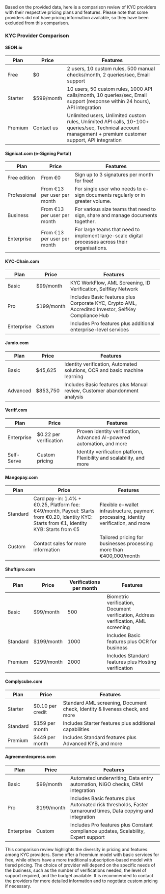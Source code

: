 Based on the provided data, here is a comparison review of KYC providers with their respective pricing plans and features. Please note that some providers did not have pricing information available, so they have been excluded from this comparison.

### KYC Provider Comparison

#### SEON.io
| Plan      | Price            | Features                                                                 |
|-----------|------------------|--------------------------------------------------------------------------|
| Free      | $0               | 2 users, 10 custom rules, 500 manual checks/month, 2 queries/sec, Email support |
| Starter   | $599/month       | 10 users, 50 custom rules, 1000 API calls/month, 10 queries/sec, Email support (response within 24 hours), API integration |
| Premium   | Contact us       | Unlimited users, Unlimited custom rules, Unlimited API calls, 10-100+ queries/sec, Technical account management + premium customer support, API integration |

#### Signicat.com (e-Signing Portal)
| Plan         | Price                          | Features                                                                 |
|--------------|--------------------------------|--------------------------------------------------------------------------|
| Free edition | From €0                        | Sign up to 3 signatures per month for free!                              |
| Professional | From €13 per user per month    | For single user who needs to e-sign documents regularly or in greater volume. |
| Business     | From €13 per user per month    | For various size teams that need to sign, share and manage documents together. |
| Enterprise   | From €13 per user per month    | For large teams that need to implement large-scale digital processes across their organisations. |

#### KYC-Chain.com
| Plan      | Price         | Features                                                                 |
|-----------|---------------|--------------------------------------------------------------------------|
| Basic     | $99/month     | KYC WorkFlow, AML Screening, ID Verification, SelfKey Network            |
| Pro       | $199/month    | Includes Basic features plus Corporate KYC, Crypto AML, Accredited Investor, SelfKey Compliance Hub |
| Enterprise| Custom        | Includes Pro features plus additional enterprise-level services          |

#### Jumio.com
| Plan      | Price         | Features                                                                 |
|-----------|---------------|--------------------------------------------------------------------------|
| Basic     | $45,625       | Identity verification, Automated solutions, OCR and basic machine learning |
| Advanced  | $853,750      | Includes Basic features plus Manual review, Customer abandonment analysis |

#### Veriff.com
| Plan       | Price                | Features                                                                 |
|------------|----------------------|--------------------------------------------------------------------------|
| Enterprise | $0.22 per verification | Proven identity verification, Advanced AI-powered automation, and more   |
| Self-Serve | Custom pricing       | Identity verification platform, Flexibility and scalability, and more    |

#### Mangopay.com
| Plan      | Price                         | Features                                                                 |
|-----------|-------------------------------|--------------------------------------------------------------------------|
| Standard  | Card pay-in: 1.4% + €0.25, Platform fee: €49/month, Payout: Starts from €0.20, Identity KYC: Starts from €1, Identity KYB: Starts from €5 | Flexible e-wallet infrastructure, payment processing, identity verification, and more |
| Custom    | Contact sales for more information | Tailored pricing for businesses processing more than €400,000/month      |

#### Shuftipro.com
| Plan      | Price         | Verifications per month | Features                                                                 |
|-----------|---------------|-------------------------|--------------------------------------------------------------------------|
| Basic     | $99/month     | 500                     | Biometric verification, Document verification, Address verification, AML screening |
| Standard  | $199/month    | 1000                    | Includes Basic features plus OCR for business                            |
| Premium   | $299/month    | 2000                    | Includes Standard features plus Hosting verification                     |

#### Complycube.com
| Plan      | Price                | Features                                                                 |
|-----------|----------------------|--------------------------------------------------------------------------|
| Starter   | $0.10 per credit     | Standard AML screening, Document check, Identity & liveness check, and more |
| Standard  | $159 per month       | Includes Starter features plus additional capabilities                   |
| Premium   | $449 per month       | Includes Standard features plus Advanced KYB, and more                   |

#### Agreementexpress.com
| Plan      | Price         | Features                                                                 |
|-----------|---------------|--------------------------------------------------------------------------|
| Basic     | $99/month     | Automated underwriting, Data entry automation, NiGO checks, CRM integration |
| Pro       | $199/month    | Includes Basic features plus Automated risk thresholds, Faster turnaround times, Data copying and integration |
| Enterprise| Custom        | Includes Pro features plus Constant compliance updates, Scalability, Expert support |

This comparison review highlights the diversity in pricing and features among KYC providers. Some offer a freemium model with basic services for free, while others have a more traditional subscription-based model with tiered pricing. The choice of provider will depend on the specific needs of the business, such as the number of verifications needed, the level of support required, and the budget available. It is recommended to contact the providers for more detailed information and to negotiate custom pricing if necessary.